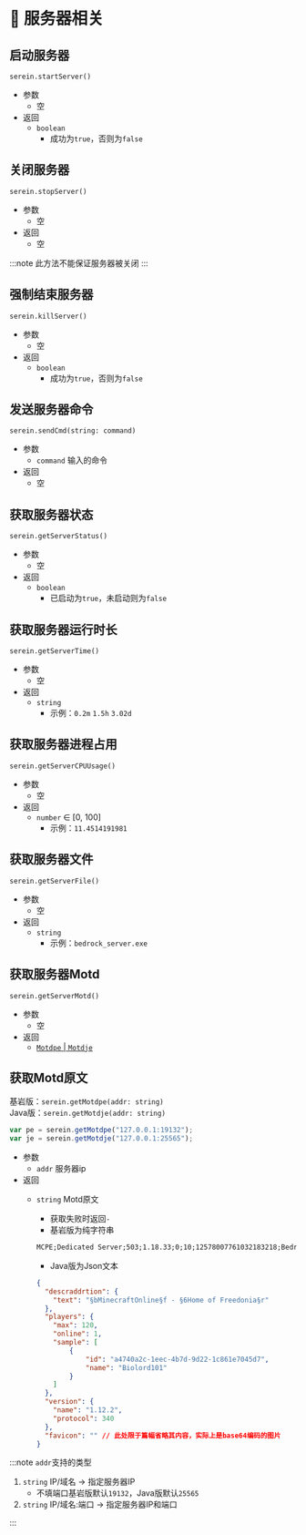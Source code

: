 # 📡 服务器相关

## 启动服务器

`serein.startServer()`

- 参数
  - 空
- 返回
  - `boolean`
    - 成功为`true`，否则为`false`

## 关闭服务器

`serein.stopServer()`

- 参数
  - 空
- 返回
  - 空

:::note
此方法不能保证服务器被关闭
:::

## 强制结束服务器

`serein.killServer()`

- 参数
  - 空
- 返回
  - `boolean`
    - 成功为`true`，否则为`false`

## 发送服务器命令

`serein.sendCmd(string: command)`

- 参数
  - `command` 输入的命令
- 返回
  - 空

## 获取服务器状态

`serein.getServerStatus()`

- 参数
  - 空
- 返回
  - `boolean`
    - 已启动为`true`，未启动则为`false`

## 获取服务器运行时长

`serein.getServerTime()`

- 参数
  - 空
- 返回
  - `string`
    - 示例：`0.2m` `1.5h` `3.02d`

## 获取服务器进程占用

`serein.getServerCPUUsage()`

- 参数
  - 空
- 返回
  - `number` ∈ [0, 100]
    - 示例：`11.4514191981`

## 获取服务器文件

`serein.getServerFile()`

- 参数
  - 空
- 返回
  - `string`
    - 示例：`bedrock_server.exe`

## 获取服务器Motd

`serein.getServerMotd()`

- 参数
  - 空
- 返回
  - [`Motdpe` | `Motdje`](../class#motdjemotdpe)

## 获取Motd原文

基岩版：`serein.getMotdpe(addr: string)`  
Java版：`serein.getMotdje(addr: string)`

```js
var pe = serein.getMotdpe("127.0.0.1:19132");
var je = serein.getMotdje("127.0.0.1:25565");
```

- 参数
  - `addr` 服务器ip
- 返回
  - `string` Motd原文
    - 获取失败时返回`-`
    - 基岩版为纯字符串

    ```txt
    MCPE;Dedicated Server;503;1.18.33;0;10;12578007761032183218;Bedrock level;Survival;1;19132;19133;
    ```

    - Java版为Json文本

    ```json
    {
      "descraddrtion": {
        "text": "§bMinecraftOnline§f - §6Home of Freedonia§r"
      },
      "players": {
        "max": 120,
        "online": 1,
        "sample": [
            {
                "id": "a4740a2c-1eec-4b7d-9d22-1c861e7045d7",
                "name": "Biolord101"
            }
        ]
      },
      "version": {
        "name": "1.12.2",
        "protocol": 340
      },
      "favicon": "" // 此处限于篇幅省略其内容，实际上是base64编码的图片
    }
    ```

:::note
`addr`支持的类型

1. `string` IP/域名 -> 指定服务器IP
   - 不填端口基岩版默认`19132`，Java版默认`25565`
2. `string` IP/域名:端口 -> 指定服务器IP和端口

:::
